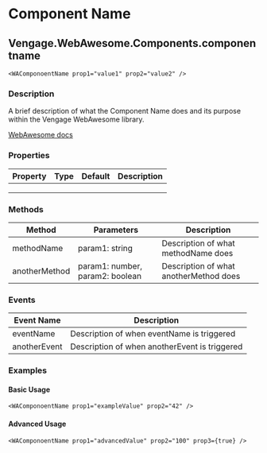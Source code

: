 ﻿# Component Name
## Vengage.WebAwesome.Components.componentname

```HTML+Razor
<WAComponoentName prop1="value1" prop2="value2" />
```

### Description
A brief description of what the Component Name does and its purpose within the Vengage WebAwesome library.

[WebAwesome docs](https://webawesome.com/docs/component)

### Properties
| Property | Type   | Default | Description                              |
|----------|--------|---------|------------------------------------------|
|  |  |  |  |
|  |  |  |  |
|  |  |  |  |

### Methods
| Method      | Parameters       | Description                              |
|-------------|------------------|------------------------------------------|
| methodName  | param1: string   | Description of what methodName does      |
| anotherMethod | param1: number, param2: boolean | Description of what anotherMethod does |

### Events
| Event Name  | Description                              |
|-------------|------------------------------------------|
| eventName   | Description of when eventName is triggered |
| anotherEvent | Description of when anotherEvent is triggered |

### Examples

#### Basic Usage
```HTML+Razor
<WAComponoentName prop1="exampleValue" prop2="42" />
```

#### Advanced Usage
```HTML+Razor
<WAComponoentName prop1="advancedValue" prop2="100" prop3={true} />
```